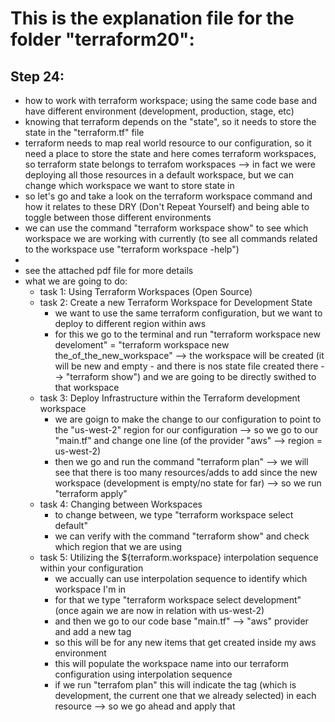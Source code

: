# This is the explanation file for the folder "terraform20":


## Step 24:
- how to work with terraform workspace; using the same code base and have different environment (development, production, stage, etc)
- knowing that terraform depends on the "state", so it needs to store the state in the "terraform.tf" file
- terraform needs to map real world resource to our configuration, so it need a place to store the state and here comes terraform workspaces, so terraform state belongs to terrafom workspaces --> in fact we were deploying all those resources in a default workspace, but we can change which workspace we want to store state in
- so let's go and take a look on the terraform workspace command and how it relates to these DRY (Don't Repeat Yourself) and being able to toggle between those different environments
- we can use the command "terraform workspace show" to see which workspace we are working with currently (to see all commands related to the workspace use "terraform workspace -help")
-  
- see the attached pdf file for more details
- what we are going to do:
    - task 1: Using Terraform Workspaces (Open Source)
    - task 2: Create a new Terraform Workspace for Development State
        - we want to use the same terraform configuration, but we want to deploy to different region within aws
        - for this we go to the terminal and run "terraform workspace new develoment" = "terraform workspace new the_of_the_new_workspace" --> the workspace will be created (it will be new and empty - and there is nos state file created there --> "terraform show") and we are going to be directly swithed to that workspace
    - task 3: Deploy Infrastructure within the Terraform development workspace
        - we are goign to make the change to our configuration to point to the "us-west-2" region for our configuration --> so we go to our "main.tf" and change one line (of the provider "aws" --> region = us-west-2)
        - then we go and run the command "terraform plan" --> we will see that there is too many resources/adds to add since the new workspace (development is empty/no state for far) --> so we run "terraform apply"
    - task 4: Changing between Workspaces
        - to change between, we type "terraform workspace select default"
        - we can verify with the command "terraform show" and check which region that we are using
    - task 5: Utilizing the ${terraform.workspace} interpolation sequence within your configuration
        - we accually can use interpolation sequence to identify which workspace I'm in
        - for that we type "terraform workspace select development" (once again we are now in relation with us-west-2)
        - and then we go to our code base "main.tf" --> "aws" provider and add a new tag
        - so this will be for any new items that get created inside my aws environment
        - this will populate the workspace name into our terraform configuration using interpolation sequence
        - if we run "terrafom plan" this will indicate the tag (which is development, the current one that we already selected) in each resource --> so we go ahead and apply that

